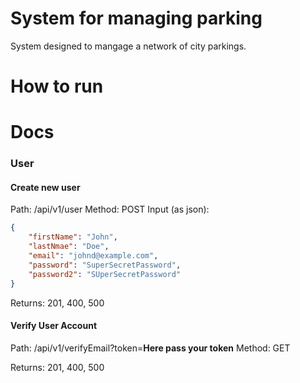 # System for managing parking
System designed to mangage a network of city parkings.

# How to run

# Docs
### User
#### Create new user
Path: /api/v1/user
Method: POST
Input (as json): 
```json
{
	"firstName": "John",
	"lastNmae": "Doe",
	"email": "johnd@example.com",
	"password": "SuperSecretPassword",
	"password2": "SUperSecretPassword"
}
```
Returns: 201, 400, 500

#### Verify User Account
Path: /api/v1/verifyEmail?token=**Here pass your token**
Method: GET

Returns: 201, 400, 500

